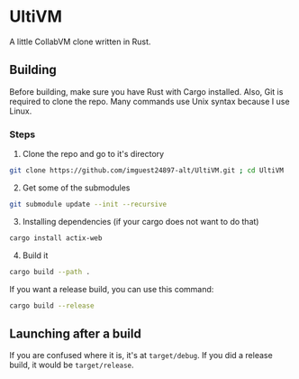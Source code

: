 # UltiVM
A little CollabVM clone written in Rust.
## Building
Before building, make sure you have Rust with Cargo installed. Also, Git is required to clone the repo. Many commands use Unix syntax because I use Linux.
### Steps
1. Clone the repo and go to it's directory
```bash
git clone https://github.com/imguest24897-alt/UltiVM.git ; cd UltiVM
```
2. Get some of the submodules
```bash
git submodule update --init --recursive
```
3. Installing dependencies (if your cargo does not want to do that)
```bash
cargo install actix-web
```
4. Build it
```bash
cargo build --path .
```
If you want a release build, you can use this command:
```bash
cargo build --release
```
## Launching after a build
If you are confused where it is, it's at `target/debug`. If you did a release build, it would be `target/release`.